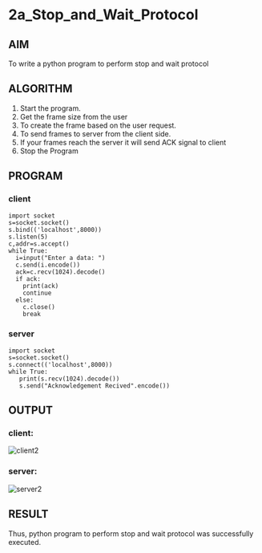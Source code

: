 # 2a_Stop_and_Wait_Protocol
## AIM 
To write a python program to perform stop and wait protocol

## ALGORITHM
1. Start the program.
2. Get the frame size from the user
3. To create the frame based on the user request.
4. To send frames to server from the client side.
5. If your frames reach the server it will send ACK signal to client
6. Stop the Program

## PROGRAM

### client
```
import socket
s=socket.socket()
s.bind(('localhost',8000))
s.listen(5)
c,addr=s.accept()
while True:
  i=input("Enter a data: ")
  c.send(i.encode())
  ack=c.recv(1024).decode()
  if ack:
    print(ack)
    continue
  else:
    c.close()
    break
```

### server
```
import socket
s=socket.socket()
s.connect(('localhost',8000))
while True:
   print(s.recv(1024).decode())
   s.send("Acknowledgement Recived".encode())
```

## OUTPUT

### client:

![client2](https://github.com/user-attachments/assets/bd5799ad-4db6-4b4b-b788-30a59eab6cc7)

### server:

![server2](https://github.com/user-attachments/assets/9ee3057f-bfac-457a-883e-0dedb0529541)

## RESULT
Thus, python program to perform stop and wait protocol was successfully executed.
